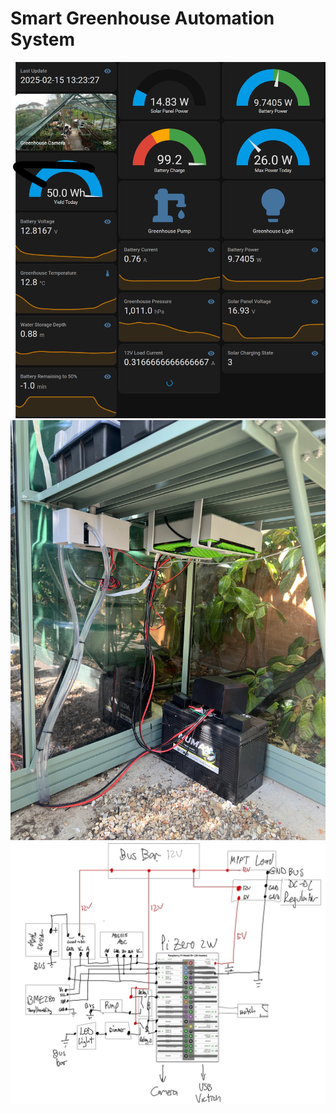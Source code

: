 # Smart Greenhouse Automation System

![](screenshots/dashboard.png)
![](screenshots/greenhouse.JPG)
![](screenshots/schematic.jpg)
